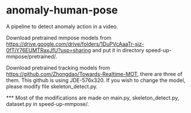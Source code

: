 # anomaly-human-pose
A pipeline to detect anomaly action in a video.

Download pretrained mmpose models from https://drive.google.com/drive/folders/1DuPVcAaaTr-sjz-0fTiY76EUMTRaxJfU?usp=sharing and put it in directory speed-up-mmpose/pretrained/.

Download pretrained tracking models from https://github.com/Zhongdao/Towards-Realtime-MOT, there are three of them. This github is using JDE-576x320. If you wish to change the model, please modify file skeleton_detect.py.

*** Most of the modifications are made on main.py, skeleton_detect.py, dataset.py in speed-up-mmpose/.
